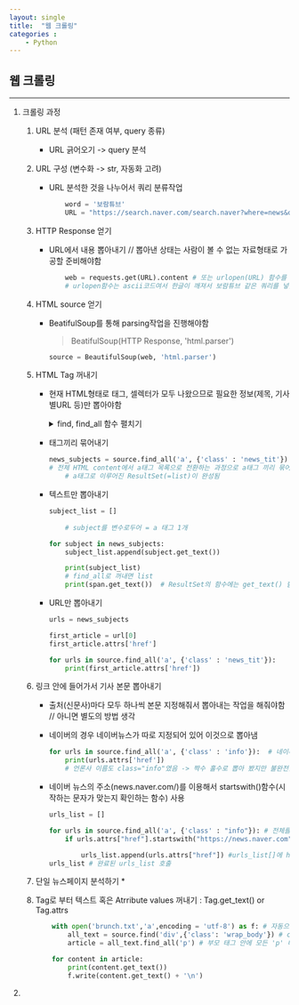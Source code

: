 ```yaml
---
layout: single
title:  "웹 크롤링"
categories : 
    - Python
---
```

## 웹 크롤링

---

1. 크롤링 과정
    1. URL 분석 (패턴 존재 여부, query 종류)
       * URL 긁어오기 -> query 분석

    2. URL 구성 (변수화 -> str, 자동화 고려)
        * URL 분석한 것을 나누어서 쿼리 분류작업

            ```python
                word = '보람튜브' 
                URL = "https://search.naver.com/search.naver?where=news&query=" + word
            ```

    3. HTTP Response 얻기
        * URL에서 내용 뽑아내기 // 뽑아낸 상태는 사람이 볼 수 없는 자료형태로 가공할 준비해야함

            ```python
                web = requests.get(URL).content # 또는 urlopen(URL) 함수를 통해서 변수화
                # urlopen함수는 ascii코드여서 한글이 깨져서 보람튜브 같은 쿼리를 넣을 수 없게 됨
            ```

    4. HTML source 얻기
        * BeatifulSoup를 통해 parsing작업을 진행해야함
            > BeatifulSoup(HTTP Response, 'html.parser')

            ``` python
            source = BeautifulSoup(web, 'html.parser')
            ```

    5. HTML Tag 꺼내기
        * 현재 HTML형태로 태그, 셀렉터가 모두 나왔으므로 필요한 정보(제목, 기사별URL 등)만 뽑아야함
            <details>
            <summary>find, find_all 함수 펼치기</summary>
            <div markdown="1">
                        * .find('Tag이름', {'Attr 이름':'Attr 값'}) 1개의 Tag (조건이 동일한 Tag가 여러개면 첫번째만 꺼내줌)
                            > 바로 위 부모 태그를 감싸서 대입 시킴

                            ``` python
                            box1 = web_page.find('ul', {"class" : "list_search"}).get_text().replace('\n','')
                            ```

                        * .find_all(~) : 여러개의 Tag를 찾은 다음 for문으로 Tag 단위로 꺼내서 활용  
                            > 직접 태그를 감싸서 대입시키고 for문으로 get_text로 뽑아냄
            </div>
            </details>

        * 태그끼리 묶어내기

            ``` python
            news_subjects = source.find_all('a', {'class' : 'news_tit'}) 
            # 전체 HTML content에서 a태그 목록으로 전환하는 과정으로 a태그 끼리 묶어줌
                # a태그로 이루어진 ResultSet(=list)이 완성됨
            ```
            
        * 텍스트만 뽑아내기
            ```python
            subject_list = []
                
                # subject를 변수로두어 = a 태그 1개

            for subject in news_subjects:
                subject_list.append(subject.get_text())

                print(subject_list)
                # find_all로 꺼내면 list
                print(span.get_text())  # ResultSet의 함수에는 get_text() 함수가 존재하지 않음
            ```

        * URL만 뽑아내기
            ```python
            urls = news_subjects

            first_article = url[0]
            first_article.attrs['href']

            for urls in source.find_all('a', {'class' : 'news_tit'}):
                print(first_article.attrs['href'])
            ```

    6. 링크 안에 들어가서 기사 본문 뽑아내기
        * 출처(신문사)마다 모두 하나씩 본문 지정해줘서 뽑아내는 작업을 해줘야함 // 아니면 별도의 방법 생각
        * 네이버의 경우 네이버뉴스가 따로 지정되어 있어 이것으로 뽑아냄
            ```python
            for urls in source.find_all('a', {'class' : 'info'}):  # 네이버 뉴스 버튼이 class="info"
                print(urls.attrs['href'])
                # 언론사 이름도 class="info"였음 -> 짝수 홀수로 뽑아 봤지만 불완전함
            ```
        
        * 네이버 뉴스의 주소(news.naver.com/)를 이용해서 startswith()함수(시작하는 문자가 맞는지 확인하는 함수) 사용
            ``` python
            urls_list = []

            for urls in source.find_all('a', {'class' : "info"}): # 전체를 뽑아내는 for문
                if urls.attrs["href"].startswith("https://news.naver.com"): # True면 뽑아내는 조건문

                    urls_list.append(urls.attrs["href"]) #urls_list[]에 href 부분을 넣어주는 부분
            urls_list # 완료된 urls_list 호출
            ```
    7. 단일 뉴스페이지 분석하기
        * 
    8. Tag로 부터 텍스트 혹은 Atrribute values 꺼내기 : Tag.get_text() or Tag.attrs
        ```python
            with open('brunch.txt','a',encoding = 'utf-8') as f: # 자동으로 닫아주는 코드 mode: 'a'
                all_text = source.find('div',{'class': 'wrap_body'}) # class wrp_body 하나만 가져옴
                article = all_text.find_all('p') # 부모 태그 안에 모든 'p' 태그를 가져와줌
        
            for content in article:
                print(content.get_text())
                f.write(content.get_text() + '\n')
2. 